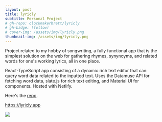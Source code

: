 ```yaml
---
layout: post
title: lyricly
subtitle: Personal Project
# gh-repo: clockmakerbrett/lyricly
# gh-badge: [follow]
# cover-img: /assets/img/lyricly.png
thumbnail-img: /assets/img/lyricly.png
---
```

Project related to my hobby of songwriting, a fully functional app that is the simplest solution on the web for gathering rhymes, synynoyms, and related words for one's working lyrics, all in one place.

React-TypeScript app consisting of a dynamic rich text editor that can query word data related to the inputted text. Uses the Datamuse API for fetching word data, slate.js for rich text editing, and Material UI for components. Hosted with Netlify.

Here's the <a href="https://github.com/clockmakerbrett/lyricly" target="_4blank">repo</a>.

<a href="https://lyricly.app" target="_blank">https://lyricly.app</a>

<img src="{{ '/assets/img/lyricly.gif' }}" />
